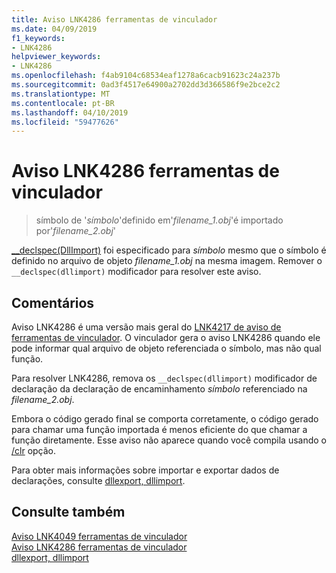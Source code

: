 ```yaml
---
title: Aviso LNK4286 ferramentas de vinculador
ms.date: 04/09/2019
f1_keywords:
- LNK4286
helpviewer_keywords:
- LNK4286
ms.openlocfilehash: f4ab9104c68534eaf1278a6cacb91623c24a237b
ms.sourcegitcommit: 0ad3f4517e64900a2702dd3d366586f9e2bce2c2
ms.translationtype: MT
ms.contentlocale: pt-BR
ms.lasthandoff: 04/10/2019
ms.locfileid: "59477626"
---
```

# <a name="linker-tools-warning-lnk4286"></a>Aviso LNK4286 ferramentas de vinculador

> símbolo de '*símbolo*'definido em'*filename_1.obj*'é importado por'*filename_2.obj*'

[__declspec(DllImport)](../../cpp/dllexport-dllimport.md) foi especificado para *símbolo* mesmo que o símbolo é definido no arquivo de objeto *filename_1.obj* na mesma imagem. Remover o `__declspec(dllimport)` modificador para resolver este aviso.

## <a name="remarks"></a>Comentários

Aviso LNK4286 é uma versão mais geral do [LNK4217 de aviso de ferramentas de vinculador](linker-tools-warning-lnk4217.md). O vinculador gera o aviso LNK4286 quando ele pode informar qual arquivo de objeto referenciada o símbolo, mas não qual função.

Para resolver LNK4286, remova os `__declspec(dllimport)` modificador de declaração da declaração de encaminhamento *símbolo* referenciado na *filename_2.obj*.

Embora o código gerado final se comporta corretamente, o código gerado para chamar uma função importada é menos eficiente do que chamar a função diretamente. Esse aviso não aparece quando você compila usando o [/clr](../../build/reference/clr-common-language-runtime-compilation.md) opção.

Para obter mais informações sobre importar e exportar dados de declarações, consulte [dllexport, dllimport](../../cpp/dllexport-dllimport.md).

## <a name="see-also"></a>Consulte também

[Aviso LNK4049 ferramentas de vinculador](linker-tools-warning-lnk4049.md) \
[Aviso LNK4286 ferramentas de vinculador](linker-tools-warning-lnk4286.md) \
[dllexport, dllimport](../../cpp/dllexport-dllimport.md)